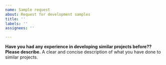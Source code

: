 ```yaml
---
name: Sample request
about: Request for development samples
title: ''
labels: ''
assignees: ''

---
```


**Have you had any experience in developing similar projects before?? Please describe.**
A clear and concise description of what you have done to similar projects.
